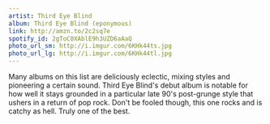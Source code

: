 ```yaml
---
artist: Third Eye Blind
album: Third Eye Blind (eponymous)
link: http://amzn.to/2c2sq7e
spotify_id: 2gToC0XAblE9h3UZD6aAaQ
photo_url_sm: http://i.imgur.com/6KHk44ts.jpg
photo_url_lg: http://i.imgur.com/6KHk44tl.jpg
---
```

Many albums on this list are deliciously eclectic, mixing styles and pioneering a certain sound. Third Eye Blind's debut album is notable for how well it stays grounded in a particular late 90's post-grunge style that ushers in a return of pop rock. Don't be fooled though, this one rocks and is catchy as hell. Truly one of the best.